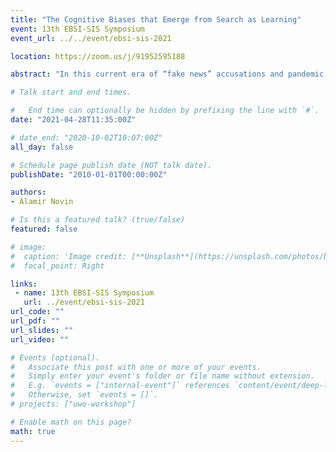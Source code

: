 ```yaml
---
title: "The Cognitive Biases that Emerge from Search as Learning"
event: 13th EBSI-SIS Symposium
event_url: ../../event/ebsi-sis-2021

location: https://zoom.us/j/91952595188

abstract: "In this current era of “fake news” accusations and pandemic misinformation, the public is left to dispel misinformation via their own research skills. Compounding this challenge of encountering online misinformation are the “Stay at Home” protocols forcing student to learn outside of the classroom and more on their online research skills. To address these issues, it is important to question how online research leads people to misinform themselves? Can Google’s algorithm unintentionally bias users? This dissertation approaches these questions with three cumulative studies (N=164). The first study asked students (N=60) to interact with a mock Google page. The query was about a science topic that contained multiple valid perspectives. Participants first ranked the usefulness of the search results and then used them in a writing task. The study discovered that Google’s presentation of results (i.e., the order and genre of the sources presented) influenced how students wrote about the topic. Four types of cognitive biases explaining this discrepancy were identified (i.e., Priming, Anchoring, Framing, and the Availability heuristic). The most concerning of the four was the Framing bias. Framing occurs when the wording of information influences people’s decisions. For example, prior studies found that framing the famous prisoner’s dilemma as a “collaborative task” influenced people’s altruism. Similarly, this dissertation found that Google’s algorithm framed results to influence the participants’ interactions with specific results at the expense of more useful ones. The second study repeated the first’s methodology, but examined whether experts (N=40) on the query’s topic were affected differently than the general student population. The four cognitive biases were detected again, but the Framing bias influenced less experts (47%) than novices (73%). Interestingly, in both studies there were some participants who were not significantly affected by framing. The third study in this dissertation (N=50) investigates why and how these latter participants avoid framing. The methodology of the first two studies is repeated, but this time the entire search task itself is purposely framed to examine whether and how participants counter a frame’s influence. Understanding how the participants avoid biases will provide insights for developing digital search skills for both students and the general public."

# Talk start and end times.

#   End time can optionally be hidden by prefixing the line with `#`.
date: "2021-04-28T11:35:00Z"

# date_end: "2020-10-02T10:07:00Z"
all_day: false

# Schedule page publish date (NOT talk date).
publishDate: "2010-01-01T00:00:00Z"

authors:
- Alamir Novin

# Is this a featured talk? (true/false)
featured: false

# image:
#  caption: 'Image credit: [**Unsplash**](https://unsplash.com/photos/bzdhc5b3Bxs)'
#  focal_point: Right

links:
 - name: 13th EBSI-SIS Symposium
   url: ../event/ebsi-sis-2021
url_code: ""
url_pdf: ""
url_slides: ""
url_video: ""

# Events (optional).
#   Associate this post with one or more of your events.
#   Simply enter your event's folder or file name without extension.
#   E.g. `events = ["internal-event"]` references `content/event/deep-learning/index.md`.
#   Otherwise, set `events = []`.
# projects: ["uwo-workshop"]

# Enable math on this page?
math: true
---
```

